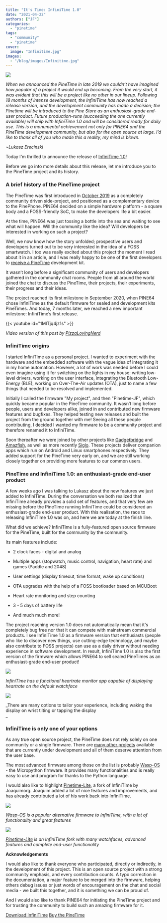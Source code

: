 ```yaml
---
title: "It's Time: InfiniTime 1.0"
date: "2021-04-22"
authors: ["JF"]
categories:
  - "pinetime"
tags: 
  - "community"
  - "pinetime"
cover: 
  image: "Infinitime.jpg"
images:
  - "/blog/images/Infinitime.jpg"
---
```


![](/blog/images/Infinitime.jpg)

_When we announced the PineTime in late 2019 we couldn’t have imagined how popular of a project it would end up becoming. From the very start, it was evident that this will be a project like no other in our lineup. Following 18 months of intense development, the InfiniTime has now reached a release version, and the development community has made a decision; the Pinetime will be introduced to the Pine Store as an enthusiast-grade end-user product. Future production-runs (succeeding the one currently available) will ship with InfiniTime 1.0 and will be considered ready for daily use. This is a monumental achievement not only for PINE64 and the PineTime development community, but also for the open source at large. I’d like to thank all of you who made this a reality, my mind is blown._

_~Lukasz Erecinski_

Today I'm thrilled to announce the release of [InfiniTime 1.0](https://github.com/JF002/InfiniTime)!

Before we go into more details about this release, let me introduce you to the PineTime project and its history.

### A brief history of the PineTime project

The PineTime was first introduced in [October 2019](https://www.pine64.org/2019/10/05/october-update-pinetime-delays-and-shipping-news/) as a completely community driven side-project, and positioned as a complementary device to the PinePhone. PINE64 decided on a simple hardware platform - a square body and a FOSS-friendly SoC, to make the developers life a bit easier.

At the time, PINE64 was just tossing a bottle into the sea and waiting to see what will happen. Will the community like the idea? Will developers be interested in working on such a project?

Well, we now know how the story unfolded; prospective users and developers turned out to be very interested in the idea of a FOSS smartwatch. I too was really excited about this project the moment I read about it in an article, and I was really happy to be one of the first developers to [receive a PineTime](https://twitter.com/codingfield/status/1187437471702888448?s=20) development kit.

It wasn’t long before a significant community of users and developers gathered in the community chat rooms. People from all around the world joined the chat to discuss the PineTime, their projects, their experiments, their progress and their ideas.

The project reached its first milestone in September 2020, when PINE64 chose InfiniTime as the default firmware for sealed and development kits PineTimes. And today, 7 months later, we reached a new important milestone: InfiniTime’s first release.

{{< youtube id="1MlTjq4jz1s" >}}

_Video version of this post by [PizzaLovingNerd](https://www.youtube.com/channel/UCmGcm7dhEjS9CIOsOOv8y6w)_

### InfiniTime origins

I started InfiniTime as a personal project. I wanted to experiment with the hardware and the embedded software with the vague idea of integrating it in my home automation. However, a lot of work was needed before I could even imagine using it for switching on the lights in my house: writing low-level drivers, working on the user interface, integrating the Bluetooth Low-Energy (BLE), working on Over-The-Air updates (OTA), just to name a few things that needed to be resolved and implemented.

Initially I called the firmware "My project", and then "Pinetime-JF", which quickly became popular in the PineTime community. It wasn’t long before people, users and developers alike, joined in and contributed new firmware features and bugfixes. They helped testing new releases and built the project from the ground together with me! Seeing all these people contributing, I decided I wanted my firmware to be a community project and therefore renamed it to InfiniTime.

Soon thereafter we were joined by other projects like [Gadgetbridge](https://gadgetbridge.org/) and [Amazfish,](https://github.com/piggz/harbour-amazfish) as well as more recently [Siglo](https://github.com/alexr4535/siglo). These projects deliver companion apps which run on Android and Linux smartphones respectively. They added support for the PineTime very early on, and we are still working closely together on providing more features to our common users.

### PineTime and InfiniTime 1.0: an enthusiast-grade end-user product

A few weeks ago I was talking to Lukasz about the new features we just added to InfiniTime. During the conversation we both realized that InfiniTime already provides a solid set of features, and that very few are missing before the PineTime running InfiniTime could be considered an enthusiast-grade end-user product. With this realisation, the race to releasing InfiniTime 1.0 was on, and here we are today at the finish line.

What did we achieve? InfiniTime is a fully-featured open source firmware for the PineTime, built for the community by the community.

Its main features include:

- 2 clock faces - digital and analog
    
- Multiple apps (stopwatch, music control, navigation, heart rate) and games (Paddle and 2048)
    
- User settings (display timeout, time format, wake up conditions)
    
- OTA upgrades with the help of a FOSS bootloader based on MCUBoot
    
- Heart rate monitoring and step counting
    
- 3 - 5 days of battery life
    
- And much much more!
    

The project reaching version 1.0 does not automatically mean that it's completely bug free nor that it can compete with mainstream commercial products. I see InfiniTime 1.0 as a firmware version that enthusiasts (people who like to discover new things, use cutting-edge technology, and maybe also contribute to FOSS projects) can use as a daily driver without needing experience in software development. In result, InfiniTime 1.0 is also the first version of the firmware which allows PINE64 to sell sealed PineTimes as an enthusiast-grade end-user product!

![](/blog/images/PineTimeHR-1024x1024.jpg)

_InfiniTime has a functional heartrate monitor app capable of displaying heartrate on the default watchface_

![](/blog/images/PineTimeOptions-1024x1024.jpg)

_There are many options to tailor your experience, including waking the display on wrist tilting or tapping the display  
_

### InfiniTime is only one of your options

As any true open source project, the PineTime does not rely solely on one community or a single firmware. There are [many other projects](/documentation/PineTime/Development/) available that are currently under development and all of them deserve attention from the user base.

The most advanced firmware among those on the list is probably [Wasp-OS](https://github.com/daniel-thompson/wasp-os) - the Micropython firmware. It provides many functionalities and is really easy to use and program for thanks to the Python language.

I would also like to highlight [Pinetime-Lite](https://github.com/joaquimorg/PinetimeLite/), a fork of InfiniTime by Joaquimorg. Joaquim added a lot of nice features and improvements, and has already contributed a lot of his work back into InfiniTime.

![](/blog/images/WaspOS.jpg)

_[Wasp-OS](https://github.com/daniel-thompson/wasp-os) is a popular alternative firmware to InfiniTime, with a lot of functionality and great features_

![](/blog/images/PinetimeLite.jpg)

_[Pinetime-Lite](https://github.com/joaquimorg/PinetimeLite/) is an InfiniTime fork with many watchfaces, advanced features and complete end-user functionality_

**Acknowledgements**

I would also like to thank everyone who participated, directly or indirectly, in the development of this project. This is an open source project with a strong community emphasis, and every contribution counts. A typo correction in the documentation, a major feature to be merged into the firmware, helping others debug issues or just words of encouragement on the chat and social media - we built this together, and it is something we can be proud of.

And I would also like to thank PINE64 for initiating the PineTime project and for trusting the community to build such an amazing firmware for it.

[Download InfiniTime](https://github.com/JF002/InfiniTime/releases/) [Buy the PineTime](https://pine64.com/product-category/smartwatches/?v=0446c16e2e66)
